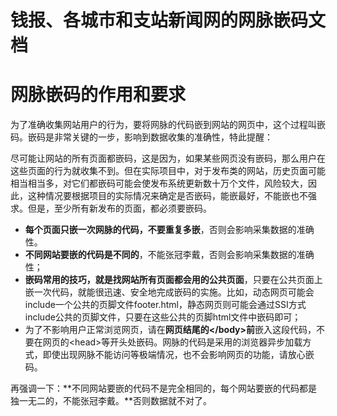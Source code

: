 # 钱报、各城市和支站新闻网的网脉嵌码文档

# 网脉嵌码的作用和要求

为了准确收集网站用户的行为，要将网脉的代码嵌到网站的网页中，这个过程叫嵌码。嵌码是非常关键的一步，影响到数据收集的准确性，特此提醒：

尽可能让网站的所有页面都嵌码，这是因为，如果某些网页没有嵌码，那么用户在这些页面的行为就收集不到。但在实际项目中，对于发布类的网站，历史页面可能相当相当多，对它们都嵌码可能会使发布系统更新数十万个文件，风险较大，因此，这种情况要根据项目的实际情况来确定是否嵌码，能嵌最好，不能嵌也不强求。但是，至少所有新发布的页面，都必须要嵌码。

* **每个页面只嵌一次网脉的代码，不要重复多嵌**，否则会影响采集数据的准确性。
* **不同网站要嵌的代码是不同的**，不能张冠李戴，否则会影响采集数据的准确性；
* **嵌码常用的技巧，就是找网站所有页面都会用的公共页面**，只要在公共页面上嵌一次代码，就能很迅速、安全地完成嵌码的实施。比如，动态网页可能会include一个公共的页脚文件footer.html，静态网页则可能会通过SSI方式include公共的页脚文件，只要在这些公共的页脚html文件中嵌码即可；
* 为了不影响用户正常浏览网页，请在**网页结尾的&lt;/body&gt;前**嵌入这段代码，不要在网页的&lt;head&gt;等开头处嵌码。网脉的代码是采用的浏览器异步加载方式，即使出现网脉不能访问等极端情况，也不会影响网页的功能，请放心嵌码。

再强调一下：**不同网站要嵌的代码不是完全相同的，每个网站要嵌的代码都是独一无二的，不能张冠李戴。**否则数据就不对了。

